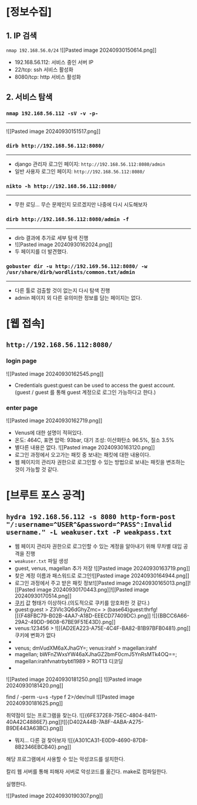 # \[정보수집]
## 1. IP 검색
`nmap 192.168.56.0/24`
![[Pasted image 20240930150614.png]]
- 192.168.56.112: 서비스 중인 서버 IP
- 22/tcp: ssh 서비스 활성화
- 8080/tcp: http 서비스 활성화

## 2. 서비스 탐색
### `nmap 192.168.56.112 -sV -v -p-`
---
![[Pasted image 20240930151517.png]]
### `dirb http://192.168.56.112:8080/`
---
- django 관리자 로그인 페이지: `http://192.168.56.112:8080/admin`
- 일반 사용자 로그인 페이지: `http://192.168.56.112:8080/`
### `nikto -h http://192.168.56.112:8080/`
---
- 무한 로딩... 무슨 문제인지 모르겠지만 나중에 다시 시도해보자
### `dirb http://192.168.56.112:8080/admin -f`
---
- dirb 결과에 추가로 세부 탐색 진행
- ![[Pasted image 20240930162024.png]]
- 두 페이지를 더 발견했다.
### `gobuster dir -u http://192.169.56.112:8080/ -w /usr/share/dirb/wordlists/common.txt/admin`
---
- 다른 툴로 검출할 것이 없는지 다시 탐색 진행
- admin 페이지 외 다른 유의미한 정보를 담는 페이지는 없다.

# \[웹 접속]
## `http://192.168.56.112:8080/`
### login page
![[Pasted image 20240930162545.png]]
- Credentials guest:guest can be used to access the guest account.
  (guest / guest 를 통해 guest 계정으로 로그인 가능하다고 한다.)

### enter page
![[Pasted image 20240930162719.png]]
- Venus에 대한 설명이 적혀있다.
- 온도: 464C, 표면 압력: 93bar, 대기 조성: 이산화탄소 96.5%, 질소 3.5%
- 별다른 내용은 없다.
![[Pasted image 20240930163120.png]]
- 로그인 과정에서 오고가는 패킷 중 보내는 패킷에 대한 내용이다.
- 웹 페이지의 관리자 권한으로 로그인할 수 있는 방법으로 보내는 패킷을 변조하는 것이 가능할 것 같다.
# \[브루트 포스 공격]
## `hydra 192.168.56.112 -s 8080 http-form-post "/:username=^USER^&password=^PASS^:Invalid username." -L weakuser.txt -P weakpass.txt`
- 웹 페이지 관리자 권한으로 로그인할 수 있는 계정을 알아내기 위해 무차별 대입 공격을 진행
- `weakuser.txt` 파일 생성
- guest, venus, magellan 추가 저장
![[Pasted image 20240930163719.png]]
- 찾은 계정 이름과 패스워드로 로그인![[Pasted image 20240930164944.png]]
- 로그인 과정에서 주고 받은 패킷 정보![[Pasted image 20240930165013.png]]![[Pasted image 20240930170443.png]]![[Pasted image 20240930170514.png]]
- [쿠키](cookie.md) 값 형태가 이상하다.(의도적으로 쿠키를 암호화한 것 같다.)
- guest:guest > Z3Vlc3Q6dGhyZmc= > (base64)guest:thrfg![[{F48FBC79-B02B-4AA7-A18D-EEECD77409DC}.png]]
![[{BBCC6A66-29A2-49DD-9608-67BE9F51E43D}.png]]
- venus:123456 > ![[{AD2EA223-A75E-4C4F-BA82-B1B97BFB0481}.png]] 쿠키에 변화가 없다
- 
- venus; dmVudXM6aXJhaGY=; venus:irahf > magellan:irahf
- magellan; bWFnZWxsYW46aXJhaGZ2bmF0cmJ5YnRsMTk4OQ==; magellan:irahfvnatrbybtl1989 > ROT13 디코딩
- 

![[Pasted image 20240930181250.png]]
![[Pasted image 20240930181420.png]]

find / -perm -u=s -type f 2>/dev/null
![[Pasted image 20240930181625.png]]

취약점이 있는 프로그램을 찾는다.
![[{6FE372E8-75EC-4804-8411-40A42C4886E7}.png]]![[{D402A44B-7A8F-4ABA-A275-B9DE443A63BC}.png]]
- 뭐지... 다른 걸 찾아보자
![[{A301CA31-E0D9-4690-87D8-8B2346EBCB40}.png]]


해당 프로그램에서 사용할 수 있는 악성코드를 설치한다.


칼리 웹 서버를 통해 피해자 서버로 악성코드를 옮긴다.
make로 컴파일한다.

실행한다.


![[Pasted image 20240930190307.png]]